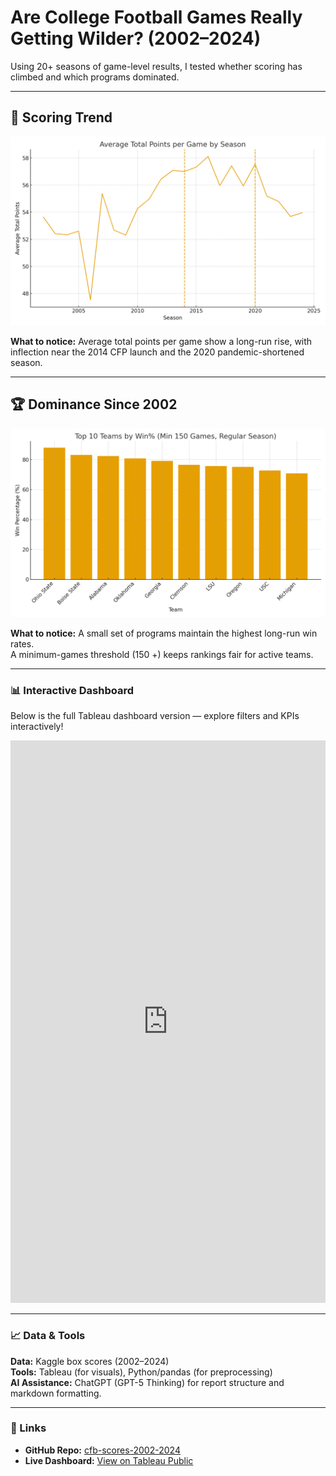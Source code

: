 # Are College Football Games Really Getting Wilder? (2002–2024)

Using 20+ seasons of game-level results, I tested whether scoring has climbed and which programs dominated.

---

## 🏈 Scoring Trend
![Average total points per season](./output_trend.png)

**What to notice:** Average total points per game show a long-run rise, with inflection near the 2014 CFP launch and the 2020 pandemic-shortened season.

---

## 🏆 Dominance Since 2002
![Top teams by Win % (min 150 games)](./output_winpct.png)

**What to notice:** A small set of programs maintain the highest long-run win rates.  
A minimum-games threshold (150 +) keeps rankings fair for active teams.

---

### 📊 Interactive Dashboard
Below is the full Tableau dashboard version — explore filters and KPIs interactively!

<div style="text-align:center;">
  <iframe
    src="https://public.tableau.com/views/NCAAFootballDashboard?:showVizHome=no&:embed=true"
    width="100%"
    height="900px"
    frameborder="0"
    allowfullscreen="true">
  </iframe>
</div>

---

### 📈 Data & Tools
**Data:** Kaggle box scores (2002–2024)  
**Tools:** Tableau (for visuals), Python/pandas (for preprocessing)  
**AI Assistance:** ChatGPT (GPT-5 Thinking) for report structure and markdown formatting.

---

### 🔗 Links
- **GitHub Repo:** [cfb-scores-2002-2024](https://github.com/dalluram2011/cfb-scores-2002-2024)
- **Live Dashboard:** [View on Tableau Public](https://public.tableau.com/app/profile/matthewdallura/viz/NCAAFootballDashboard)

